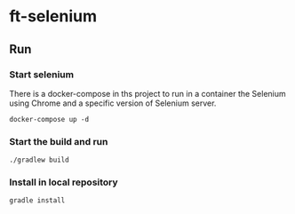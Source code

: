 # ft-selenium

## Run

### Start selenium
There is a docker-compose in ths project to run in a container the Selenium using Chrome and a specific version of Selenium server.
```
docker-compose up -d
```

### Start the build and run
```
./gradlew build
```

### Install in local repository
```
gradle install
```


